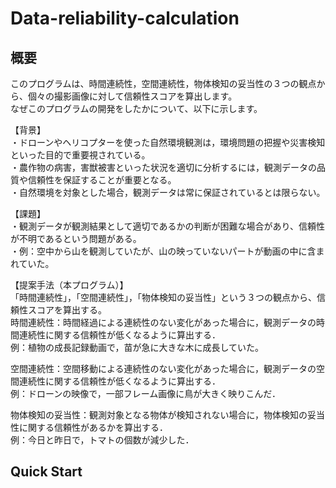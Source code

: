 # Data-reliability-calculation
## 概要　　
このプログラムは、時間連続性，空間連続性，物体検知の妥当性の３つの観点から、個々の撮影画像に対して信頼性スコアを算出します。  
なぜこのプログラムの開発をしたかについて、以下に示します。  
  
【背景】  
・ドローンやヘリコプターを使った自然環境観測は，環境問題の把握や災害検知といった目的で重要視されている。  
・農作物の病害，害獣被害といった状況を適切に分析するには，観測データの品質や信頼性を保証することが重要となる。  
・自然環境を対象とした場合，観測データは常に保証されているとは限らない。  
  
【課題】  
・観測データが観測結果として適切であるかの判断が困難な場合があり、信頼性が不明であるという問題がある。  
・例：空中から山を観測していたが、山の映っていないパートが動画の中に含まれていた。  
  
【提案手法（本プログラム）】  
「時間連続性」，「空間連続性」，「物体検知の妥当性」という３つの観点から、信頼性スコアを算出する。  
時間連続性：時間経過による連続性のない変化があった場合に，観測データの時間連続性に関する信頼性が低くなるように算出する．  
例：植物の成長記録動画で，苗が急に大きな木に成長していた。  
  
空間連続性：空間移動による連続性のない変化があった場合に，観測データの空間連続性に関する信頼性が低くなるように算出する．  
例：ドローンの映像で，一部フレーム画像に鳥が大きく映りこんだ．  
  
物体検知の妥当性：観測対象となる物体が検知されない場合に，物体検知の妥当性に関する信頼性があるかを算出する．  
例：今日と昨日で，トマトの個数が減少した．  

## Quick Start

